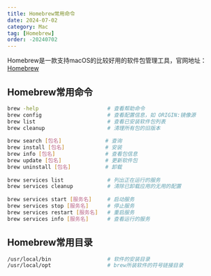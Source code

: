 ```yaml
---
title: Homebrew常用命令
date: 2024-07-02
category: Mac
tag: [Homebrew]
order: -20240702
---
```


Homebrew是一款支持macOS的比较好用的软件包管理工具，官网地址：[Homebrew](https://brew.sh/zh-cn/)

## Homebrew常用命令

```bash
brew -help                      # 查看帮助命令
brew config                     # 查看配置信息，如 ORIGIN:镜像源
brew list                       # 查看已安装软件包列表
brew cleanup                    # 清理所有包的旧版本
 
brew search [包名]              # 查询
brew install [包名]             # 安装
brew info [包名]                # 查看包信息
brew update [包名]              # 更新软件包
brew uninstall [包名]           # 卸载
 
brew services list              # 列出正在运行的服务
brew services cleanup           # 清除已卸载应用的无用的配置
 
brew services start [服务名]     # 启动服务
brew services stop [服务名]      # 停止服务
brew services restart [服务名]   # 重启服务
brew services info [服务名]      # 查看运行的服务
```

## Homebrew常用目录

```bash
/usr/local/bin                  # 软件的安装目录
/usr/local/opt                  # brew所装软件的符号链接目录
```
